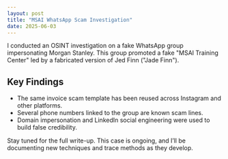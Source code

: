 ```yaml
---
layout: post
title: "MSAI WhatsApp Scam Investigation"
date: 2025-06-03
---
```


I conducted an OSINT investigation on a fake WhatsApp group impersonating Morgan Stanley. This group promoted a fake "MSAI Training Center" led by a fabricated version of Jed Finn ("Jade Finn").

## Key Findings

- The same invoice scam template has been reused across Instagram and other platforms.
- Several phone numbers linked to the group are known scam lines.
- Domain impersonation and LinkedIn social engineering were used to build false credibility.

Stay tuned for the full write-up. This case is ongoing, and I’ll be documenting new techniques and trace methods as they develop.
